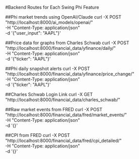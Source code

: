 #Backend Routes for Each Swing Phi Feature

##Phi market trends using OpenAI/Claude
curl -X POST "http://localhost:8000/ai_models/openai/" \
  -H "Content-Type: application/json" \
  -d '{"user_input": "AAPL"}'

##Price data for graphs from Charles Schwab
curl -X POST "http://localhost:8000/financial_data/yfinance/daily/" \
  -H "Content-Type: application/json" \
  -d '{"ticker": "AAPL"}'

##Phi daily snapshot alerts
curl -X POST "http://localhost:8000/financial_data/yfinance/price_change/" \
  -H "Content-Type: application/json" \
  -d '{"ticker": "AAPL"}'

##Charles Schwab Login Link
curl -X GET "http://localhost:8000/financial_data/charles_schwab/"

##Raw market events from FRED
curl -X POST "http://localhost:8000/financial_data/fred/market_events/" \
  -H "Content-Type: application/json" \
  -d '{}'

##CPI from FRED
curl -X POST "http://localhost:8000/financial_data/fred/cpi_detailed/" \
  -H "Content-Type: application/json" \
  -d '{}'